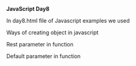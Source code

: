 **JavaScript Day8**

In day8.html file of Javascript examples we used

Ways of creating object in javascript <br/>

Rest parameter in function <br/>

Default parameter in function <br/>



